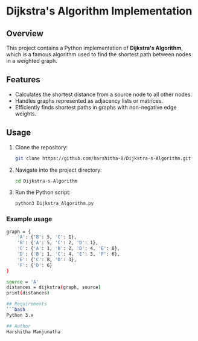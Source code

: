 # Dijkstra's Algorithm Implementation

## Overview
This project contains a Python implementation of **Dijkstra's Algorithm**, which is a famous algorithm used to find the shortest path between nodes in a weighted graph.

## Features
- Calculates the shortest distance from a source node to all other nodes.
- Handles graphs represented as adjacency lists or matrices.
- Efficiently finds shortest paths in graphs with non-negative edge weights.

## Usage
1. Clone the repository:
   ```bash
   git clone https://github.com/harshitha-8/Dijkstra-s-Algorithm.git


2. Navigate into the project directory:
   ```bash
   cd Dijkstra-s-Algorithm

3. Run the Python script:
   ```bash
   python3 Dijkstra_Algorithm.py

### Example usage
```bash
graph = {
    'A': {'B': 5, 'C': 1},
    'B': {'A': 5, 'C': 2, 'D': 1},
    'C': {'A': 1, 'B': 2, 'D': 4, 'E': 8},
    'D': {'B': 1, 'C': 4, 'E': 3, 'F': 6},
    'E': {'C': 8, 'D': 3},
    'F': {'D': 6}
}

source = 'A'
distances = dijkstra(graph, source)
print(distances)

## Requirements
```bash
Python 3.x

## Author
Harshitha Manjunatha
